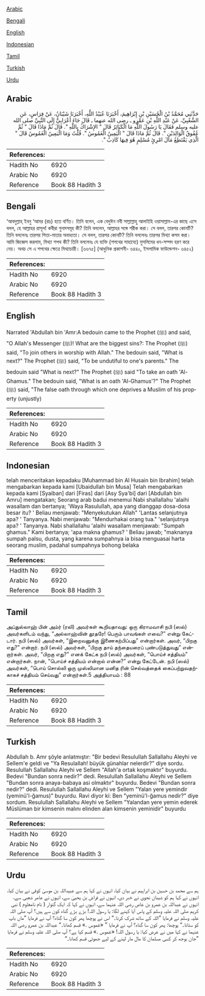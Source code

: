 [Arabic](#arabic)

[Bengali](#bengali)

[English](#english)

[Indonesian](#indonesian)

[Tamil](#tamil)

[Turkish](#turkish)

[Urdu](#urdu)

## Arabic


<div dir="rtl" lang="ar" style={{fontSize:'larger',backgroundColor:'#f8f9fa',padding:20}}>
حَدَّثَنِي مُحَمَّدُ بْنُ الْحُسَيْنِ بْنِ إِبْرَاهِيمَ، أَخْبَرَنَا عُبَيْدُ اللَّهِ، أَخْبَرَنَا شَيْبَانُ، عَنْ فِرَاسٍ، عَنِ الشَّعْبِيِّ، عَنْ عَبْدِ اللَّهِ بْنِ عَمْرٍو ـ رضى الله عنهما ـ قَالَ جَاءَ أَعْرَابِيٌّ إِلَى النَّبِيِّ صلى الله عليه وسلم فَقَالَ يَا رَسُولَ اللَّهِ مَا الْكَبَائِرُ قَالَ ‏"‏ الإِشْرَاكُ بِاللَّهِ ‏"‏‏.‏ قَالَ ثُمَّ مَاذَا قَالَ ‏"‏ ثُمَّ عُقُوقُ الْوَالِدَيْنِ ‏"‏‏.‏ قَالَ ثُمَّ مَاذَا قَالَ ‏"‏ الْيَمِينُ الْغَمُوسُ ‏"‏‏.‏ قُلْتُ وَمَا الْيَمِينُ الْغَمُوسُ قَالَ ‏"‏ الَّذِي يَقْتَطِعُ مَالَ امْرِئٍ مُسْلِمٍ هُوَ فِيهَا كَاذِبٌ ‏"‏‏.‏
</div>
<div style={{backgroundColor:'#f8f9fa',padding:20, marginBottom: 10}}><table> <thead> <tr> <th>References:</th> <th></th> </tr> </thead> <tbody><tr><td>Hadith No</td><td>6920</td></tr><tr><td>Arabic No</td><td>6920</td></tr><tr><td>Reference</td><td>Book 88 Hadith 3</td></tr></tbody></table></div>

## Bengali


<div dir="ltr" lang="bn" style={{fontSize:'larger',backgroundColor:'#f8f9fa',padding:20}}>
‘আবদুল্লাহ্ ইবনু ‘আমর (রাঃ) হতে বর্ণিত। তিনি বলেন, এক বেদুঈন নবী সাল্লাল্লাহু আলাইহি ওয়াসাল্লাম-এর কাছে এসে বলল, হে আল্লাহর রাসূল! কবীরা গুনাহ্সমূহ কী? তিনি বললেন, আল্লাহর সঙ্গে শরীক করা। সে বলল, তারপর কোনটি? তিনি বললেনঃ তারপর পিতা-মাতার অবাধ্যতা। সে বলল, তারপর কোনটি? তিনি বললেনঃ তারপর মিথ্যা কসম করা। আমি জিজ্ঞেস করলাম, মিথ্যা শপথ কী? তিনি বললেনঃ যে ব্যক্তি (শপথের সাহায্যে) মুসলিমের ধন-সম্পদ হরণ করে নেয়। অথচ সে এ শপথের ক্ষেত্রে মিথ্যাচারী। [৬৬৭৫] (আধুনিক প্রকাশনী- ৬৪৪০, ইসলামিক ফাউন্ডেশন- ৬৪৫২)
</div>
<div style={{backgroundColor:'#f8f9fa',padding:20, marginBottom: 10}}><table> <thead> <tr> <th>References:</th> <th></th> </tr> </thead> <tbody><tr><td>Hadith No</td><td>6920</td></tr><tr><td>Arabic No</td><td>6920</td></tr><tr><td>Reference</td><td>Book 88 Hadith 3</td></tr></tbody></table></div>

## English


<div dir="ltr" lang="en" style={{fontSize:'larger',backgroundColor:'#f8f9fa',padding:20}}>
Narrated 'Abdullah bin 'Amr:A bedouin came to the Prophet (ﷺ) and said, "O Allah's Messenger (ﷺ)! What are the biggest sins?: The Prophet (ﷺ) said, "To join others in worship with Allah." The bedouin said, "What is next?" The Prophet (ﷺ) said, "To be undutiful to one's parents." The bedouin said "What is next?" The Prophet (ﷺ) said "To take an oath 'Al-Ghamus." The bedouin said, "What is an oath 'Al-Ghamus'?" The Prophet (ﷺ) said, "The false oath through which one deprives a Muslim of his property (unjustly)
</div>
<div style={{backgroundColor:'#f8f9fa',padding:20, marginBottom: 10}}><table> <thead> <tr> <th>References:</th> <th></th> </tr> </thead> <tbody><tr><td>Hadith No</td><td>6920</td></tr><tr><td>Arabic No</td><td>6920</td></tr><tr><td>Reference</td><td>Book 88 Hadith 3</td></tr></tbody></table></div>

## Indonesian


<div dir="ltr" lang="id" style={{fontSize:'larger',backgroundColor:'#f8f9fa',padding:20}}>
telah menceritakan kepadaku [Muhammad bin Al Husain bin Ibrahim] telah mengabarkan kepada kami [Ubaidullah bin Musa] Telah mengabarkan kepada kami [Syaiban] dari [Firas] dari [Asy Sya'bi] dari [Abdullah bin Amru] mengatakan; Seorang arab badui menemui Nabi shallallahu 'alaihi wasallam dan bertanya; 'Waya Rasulullah, apa yang dianggap dosa-dosa besar itu? ' Beliau menjawab: "Menyekutukan Allah" 'Lantas selanjutnya apa? ' Tanyanya. Nabi menjawab: "Mendurhakai orang tua." 'selanjutnya apa? ' Tanyanya. Nabi shallallahu 'alaihi wasallam menjawab: "Sumpah ghamus." Kami bertanya; 'apa makna ghamus? ' Beliau jawab; "maknanya sumpah palsu, dusta, yang karena sumpahnya ia bisa menguasai harta seorang muslim, padahal sumpahnya bohong belaka
</div>
<div style={{backgroundColor:'#f8f9fa',padding:20, marginBottom: 10}}><table> <thead> <tr> <th>References:</th> <th></th> </tr> </thead> <tbody><tr><td>Hadith No</td><td>6920</td></tr><tr><td>Arabic No</td><td>6920</td></tr><tr><td>Reference</td><td>Book 88 Hadith 3</td></tr></tbody></table></div>

## Tamil


<div dir="ltr" lang="ta" style={{fontSize:'larger',backgroundColor:'#f8f9fa',padding:20}}>
அப்துல்லாஹ் பின் அம்ர் (ரலி) அவர்கள் கூறியதாவது: ஒரு கிராமவாசி நபி (ஸல்) அவர்களிடம் வந்து, “அல்லாஹ்வின் தூதரே! பெரும் பாவங்கள் எவை?” என்று கேட்டார். நபி (ஸல்) அவர்கள், “இறைவனுக்கு இணைகற்பிப்பது” என்றார்கள். அவர், “பிறகு எது?” என்றார். நபி (ஸல்) அவர்கள், “பிறகு தாய் தந்தையரைப் புண்படுத்துவது” என்றார்கள். அவர், “பிறகு எது?” எனக் கேட்க நபி (ஸல்) அவர்கள், “பொய்ச் சத்தியம்” என்றார்கள். நான், “பொய்ச் சத்தியம் என்றால் என்ன?” என்று கேட்டேன். நபி (ஸல்) அவர்கள், “பொய் சொல்லி ஒரு முஸ்லிமான மனித ரின் செல்வத்தைக் கைப்பற்றுவதற்காகச் சத்தியம் செய்வது” என்றார்கள்.5 அத்தியாயம் : 88
</div>
<div style={{backgroundColor:'#f8f9fa',padding:20, marginBottom: 10}}><table> <thead> <tr> <th>References:</th> <th></th> </tr> </thead> <tbody><tr><td>Hadith No</td><td>6920</td></tr><tr><td>Arabic No</td><td>6920</td></tr><tr><td>Reference</td><td>Book 88 Hadith 3</td></tr></tbody></table></div>

## Turkish


<div dir="ltr" lang="tr" style={{fontSize:'larger',backgroundColor:'#f8f9fa',padding:20}}>
Abdullah b. Amr şöyle anlatmıştır: "Bir bedevi Resulullah Sallallahu Aleyhi ve Sellem'e geldi ve "Ya Resulallah! büyük günahlar nelerdir?" diye sordu. Resulullah Sallallahu Aleyhi ve Sellem "Allah'a ortak koşmaktır" buyurdu. Bedevi "Bundan sonra nedir?" dedi. Resulullah Sallallahu Aleyhi ve Sellem "Bundan sonra anaya-babaya asi olmaktır" buyurdu. Bedevi "Bundan sonra nedir?" dedi. Resulullah Sallallahu Aleyhi ve Sellem "Yalan yere yemindir (yeminü'l-ğamus)" buyurdu. Ravi diyor ki: Ben "yeminü'l-ğamus nedir?" diye sordum. Resulullah Sallallahu Aleyhi ve Sellem "Yalandan yere yemin ederek Müslüman bir kimsenin malını elinden alan kimsenin yeminidir" buyurdu
</div>
<div style={{backgroundColor:'#f8f9fa',padding:20, marginBottom: 10}}><table> <thead> <tr> <th>References:</th> <th></th> </tr> </thead> <tbody><tr><td>Hadith No</td><td>6920</td></tr><tr><td>Arabic No</td><td>6920</td></tr><tr><td>Reference</td><td>Book 88 Hadith 3</td></tr></tbody></table></div>

## Urdu


<div dir="rtl" lang="ur" style={{fontSize:'larger',backgroundColor:'#f8f9fa',padding:20}}>
ہم سے محمد بن حسین بن ابراہیم نے بیان کیا، انہوں نے کہا ہم سے عبیداللہ بن موسیٰ کوفی نے بیان کیا، انہوں نے کہا ہم کو شیبان نحوی نے خبر دی، انہوں نے فراش بن یحییٰ سے، انہوں نے عامر شعبی سے، انہوں نے عبداللہ بن عمرو بن عاص رضی اللہ عنہما سے، انہوں نے کہا کہ ایک گنوار ( نام نامعلوم ) نبی کریم صلی اللہ علیہ وسلم کے پاس آیا کہنے لگا: یا رسول اللہ! بڑے بڑے گناہ کون سے ہیں؟ آپ صلی اللہ علیہ وسلم نے فرمایا ”اللہ کے ساتھ شرک کرنا۔“ اس نے پوچھا پھر کون سا گناہ؟ آپ نے فرمایا ”ماں باپ کو ستانا۔“ پوچھا: پھر کون سا گناہ؟ آپ نے فرمایا ” «غموس‏ ‏‏.‏» قسم کھانا۔“ عبداللہ بن عمرو رضی اللہ عنہما نے کہا میں نے عرض کیا: یا رسول اللہ! «غموس‏ ‏‏.‏» قسم کیا ہے؟ آپ صلی اللہ علیہ وسلم نے فرمایا ”جان بوجھ کر کسی مسلمان کا مال مار لینے کے لیے جھوٹی قسم کھانا۔“
</div>
<div style={{backgroundColor:'#f8f9fa',padding:20, marginBottom: 10}}><table> <thead> <tr> <th>References:</th> <th></th> </tr> </thead> <tbody><tr><td>Hadith No</td><td>6920</td></tr><tr><td>Arabic No</td><td>6920</td></tr><tr><td>Reference</td><td>Book 88 Hadith 3</td></tr></tbody></table></div>